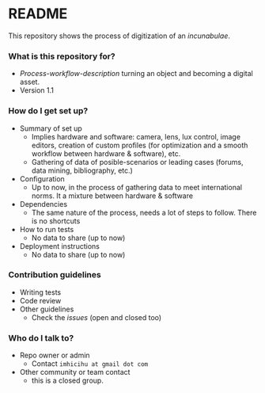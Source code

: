 # README #

This repository shows the process of digitization of an _incunabulae_.

### What is this repository for? ###

* _Process-workflow-description_ turning an object and becoming a digital asset. 
* Version 1.1

### How do I get set up? ###

* Summary of set up
    * Implies hardware and software: camera, lens, lux control, image editors, creation of custom profiles (for optimization and a smooth workflow between hardware & software), etc.
    * Gathering of data of posible-scenarios or leading cases (forums, data mining, bibliography, etc.)
* Configuration
    * Up to now, in the process of gathering data to meet international norms. It a mixture between hardware & software
* Dependencies
    * The same nature of the process, needs a lot of steps to follow. There is no shortcuts
* How to run tests
    * No data to share (up to now)
* Deployment instructions
    * No data to share (up to now)

### Contribution guidelines ###

* Writing tests
* Code review
* Other guidelines
     * Check the _issues_ (open and closed too)

### Who do I talk to? ###

* Repo owner or admin
     * Contact `imhicihu at gmail dot com`
* Other community or team contact
     * this is a closed group.